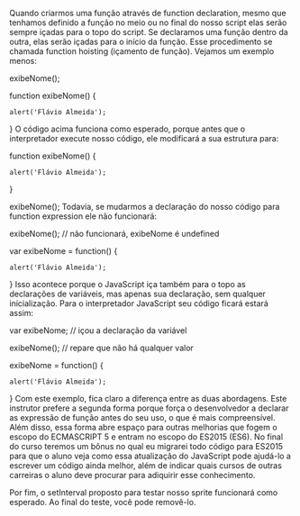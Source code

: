 Quando criarmos uma função através de function declaration, mesmo que tenhamos definido a função no meio ou no final do nosso script elas serão sempre içadas para o topo do script. Se declaramos uma função dentro da outra, elas serão içadas para o início da função. Esse procedimento se chamada function hoisting (içamento de função). Vejamos um exemplo menos:

exibeNome();

function exibeNome() {

    alert('Flávio Almeida');

}
O código acima funciona como esperado, porque antes que o interpretador execute nosso código, ele modificará a sua estrutura para:

function exibeNome() {

    alert('Flávio Almeida');

}

exibeNome();
Todavia, se mudarmos a declaração do nosso código para function expression ele não funcionará:

exibeNome(); // não funcionará, exibeNome é undefined

var exibeNome = function() {

    alert('Flávio Almeida');

}
Isso acontece porque o JavaScript iça também para o topo as declarações de variáveis, mas apenas sua declaração, sem qualquer inicialização. Para o interpretador JavaScript seu código ficará estará assim:

var exibeNome; // içou a declaração da variável

exibeNome(); // repare que não há qualquer valor

exibeNome = function() {

    alert('Flávio Almeida');

}
Com este exemplo, fica claro a diferença entre as duas abordagens. Este instrutor prefere a segunda forma porque força o desenvolvedor a declarar as expressão de função antes do seu uso, o que é mais compreensível. Além disso, essa forma abre espaço para outras melhorias que fogem o escopo do ECMASCRIPT 5 e entram no escopo do ES2015 (ES6). No final do curso teremos um bônus no qual eu migrarei todo código para ES2015 para que o aluno veja como essa atualização do JavaScript pode ajudá-lo a escrever um código ainda melhor, além de indicar quais cursos de outras carreiras o aluno deve procurar para adiquirir esse conhecimento.

Por fim, o setInterval proposto para testar nosso sprite funcionará como esperado. Ao final do teste, você pode removê-lo.
